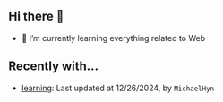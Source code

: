 ## Hi there 👋

- 🌱 I’m currently learning everything related to Web

## Recently with...

<!-- WATCHED_PROJECTS_START_TAG -->
- [learning](https://github.com/hanyaonian/learning): Last updated at 12/26/2024, by `MichaelHyn`
<!-- WATCHED_PROJECTS_END_TAG -->
